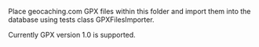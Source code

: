 Place geocaching.com GPX files within this folder and import them into the database using tests class GPXFilesImporter.

Currently GPX version 1.0 is supported.